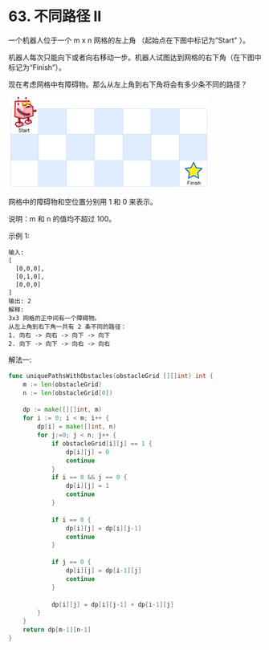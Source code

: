 # 63. 不同路径 II

一个机器人位于一个 m x n 网格的左上角 （起始点在下图中标记为“Start” ）。

机器人每次只能向下或者向右移动一步。机器人试图达到网格的右下角（在下图中标记为“Finish”）。

现在考虑网格中有障碍物。那么从左上角到右下角将会有多少条不同的路径？

![](./63/robot_maze.png)

网格中的障碍物和空位置分别用 1 和 0 来表示。

说明：m 和 n 的值均不超过 100。

示例 1:

```
输入:
[
  [0,0,0],
  [0,1,0],
  [0,0,0]
]
输出: 2
解释:
3x3 网格的正中间有一个障碍物。
从左上角到右下角一共有 2 条不同的路径：
1. 向右 -> 向右 -> 向下 -> 向下
2. 向下 -> 向下 -> 向右 -> 向右
```

解法一:

```go
func uniquePathsWithObstacles(obstacleGrid [][]int) int {
    m := len(obstacleGrid)
    n := len(obstacleGrid[0])

    dp := make([][]int, m)
    for i := 0; i < m; i++ {
        dp[i] = make([]int, n)
        for j:=0; j < n; j++ {
            if obstacleGrid[i][j] == 1 {
                dp[i][j] = 0
                continue
            }
            if i == 0 && j == 0 {
				dp[i][j] = 1
                continue
            }

            if i == 0 {
                dp[i][j] = dp[i][j-1]
                continue
            }

            if j == 0 {
                dp[i][j] = dp[i-1][j]
                continue
            }

            dp[i][j] = dp[i][j-1] + dp[i-1][j]
        }
    }
    return dp[m-1][n-1]
}
```